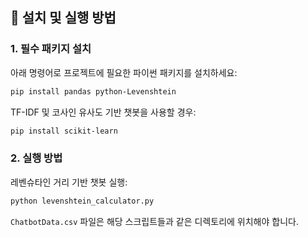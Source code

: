 
## 🧰 설치 및 실행 방법

### 1. 필수 패키지 설치

아래 명령어로 프로젝트에 필요한 파이썬 패키지를 설치하세요:

```bash
pip install pandas python-Levenshtein
```

TF-IDF 및 코사인 유사도 기반 챗봇을 사용할 경우:

```bash
pip install scikit-learn
```

### 2. 실행 방법

레벤슈타인 거리 기반 챗봇 실행:

```bash
python levenshtein_calculator.py
```


`ChatbotData.csv` 파일은 해당 스크립트들과 같은 디렉토리에 위치해야 합니다.